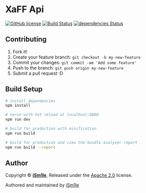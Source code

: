 # XaFF Api

[![GitHub license](https://img.shields.io/github/license/iSm1le/api-xaff.svg)](https://raw.githubusercontent.com/iSm1le/api-xaff/master/LICENSE)
[![Build Status](https://travis-ci.org/iSm1le/api-xaff.svg?branch=master)](https://travis-ci.org/iSm1le/api-xaff)
[![dependencies Status](https://david-dm.org/iSm1le/api-xaff/status.svg)](https://david-dm.org/iSm1le/api-xaff)

## Contributing

1. Fork it!
2. Create your feature branch: `git checkout -b my-new-feature`
3. Commit your changes: `git commit -am 'Add some feature'`
4. Push to the branch: `git push origin my-new-feature`
5. Submit a pull request :D

## Build Setup

``` bash
# install dependencies
npm install

# serve with hot reload at localhost:8080
npm run dev

# build for production with minification
npm run build

# build for production and view the bundle analyzer report
npm run build --report
```

## Author

Copyright © **[iSm1le](https://github.com/iSm1le/)**, Released under the [Apache 2.0](https://github.com/iSm1le/api-xaff/blob/master/LICENSE) license.

Authored and maintained by [iSm1le](https://github.com/iSm1le)